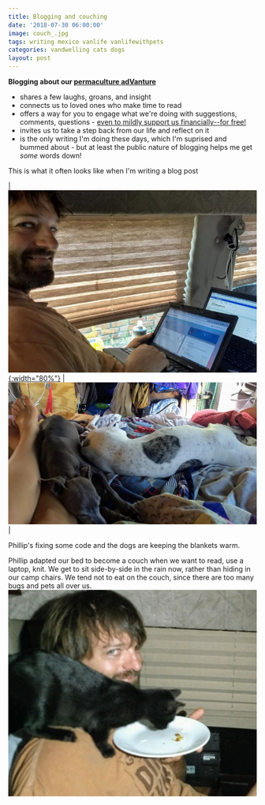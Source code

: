 ```yaml
---
title: Blogging and couching
date: '2018-07-30 06:00:00'
image: couch_.jpg
tags: writing mexico vanlife vanlifewithpets
categories: vandwelling cats dogs
layout: post
---
```


**Blogging about our [permaculture adVanture](https://reverdecer.annalisagross.com/2018/06/20/what-is-permaculture/)**
* shares a few laughs, groans, and insight
* connects us to loved ones who make time to read
* offers a way for you to engage what we're doing with suggestions, comments, questions - [even to mildly support us financially--for free!](https://reverdecer.annalisagross.com/2018/07/29/unadvertising/)
* invites us to take a step back from our life and reflect on it
* is the only writing I'm doing these days, which I'm suprised and bummed about - but at least the public nature of blogging helps me get *some* words down!

This is what it often looks like when I'm writing a blog post

| [![](/images/blogging_.jpg){:width="80%"}](/images/blogging.jpg) | [![](/images/blogging2_.jpg)](/images/blogging2.jpg) |

Phillip's fixing some code and the dogs are keeping the blankets warm.

Phillip adapted our bed to become a couch when we want to read, use a laptop, knit. We get to sit side-by-side in the rain now, rather than hiding in our camp chairs. We tend not to eat on the couch, since there are too many bugs and pets all over us.
![](/images/platewalking.gif)